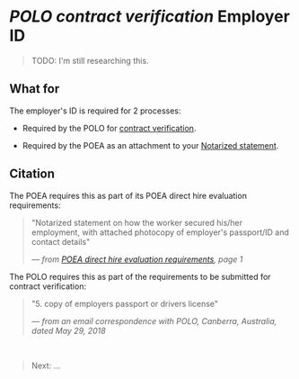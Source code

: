 # _POLO contract verification_ Employer ID

> TODO: I'm still researching this.

## What for

The employer's ID is required for 2 processes:

- Required by the POLO for [contract verification](./contract.md).

- Required by the POEA as an attachment to your [Notarized statement](./notarized_statement.md).

## Citation

The POEA requires this as part of its POEA direct hire evaluation requirements:

> "Notarized statement on how the worker secured his/her employment, with attached photocopy of employer's passport/ID and contact details"
>
> *&mdash; from [POEA direct hire evaluation requirements](./evaluation_requirements.md), page 1*

The POLO requires this as part of the requirements to be submitted for contract verification:

> "5. copy of employers passport or drivers license"
>
> *&mdash; from an email correspondence with POLO, Canberra, Australia, dated May 29, 2018*

<br>

> Next: ...
